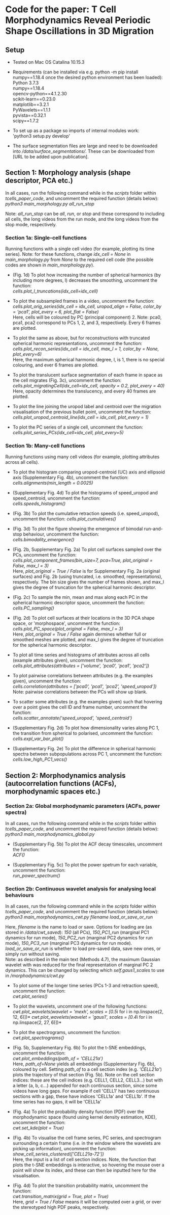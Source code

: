 # Code for the paper: T Cell Morphodynamics Reveal Periodic Shape Oscillations in 3D Migration


## Setup

* Tested on Mac OS Catalina 10.15.3

* Requirements (can be installed via e.g. python -m pip install numpy==1.18.4 once the desired python environment has been loaded):\
Python 3.7.3\
numpy==1.18.4\
opencv-python==4.1.2.30\
scikit-learn==0.23.0\
matplotlib==3.2.1\
PyWavelets==1.1.1\
pyvista==0.32.1\
scipy==1.7.2


* To set up as a package so imports of internal modules work:\
'python3 setup.py develop'

* The surface segmentation files are large and need to be downloaded into */data/surface_segmentations/*. These can be downloaded from [URL to be added upon publication].

## Section 1: Morphology analysis (shape descriptor, PCA etc.)

In all cases, run the following command while in the *scripts* folder within *tcells_paper_code*, and uncomment the required function (details below):\
*python3 main_morphology.py all_run_stop*

Note: *all_run_stop* can be *all*, *run*, or *stop* and these correspond to including all cells, the long videos from the run mode, and the long videos from the stop mode, respectively.


### Section 1a: Single-cell functions
Running functions with a single cell video (for example, plotting its time series). Note: for these functions, change *idx_cell = None* in *main_morphology.py* from *None* to the required cell code (the possible codes are shown in *main_morphology.py*).

* (Fig. 1d) To plot how increasing the number of spherical harmonics (by including more degrees, l) decreases the smoothing, uncomment the function:\
*cells.plot_l_truncations(idx_cell=idx_cell)*

* To plot the subsampled frames in a video, uncomment the function:\
*cells.plot_orig_series(idx_cell = idx_cell, uropod_align = False, color_by = 'pca1', plot_every = 6, plot_flat = False)*\
Here, cells will be coloured by PC (principal component) 2. Note: pca0, pca1, pca2 correspond to PCs 1, 2, and 3, respectively. Every 6 frames are plotted.

* To plot the same as above, but for reconstructions with truncated spherical harmonic representations, uncomment the function:\
*cells.plot_recon_series(idx_cell = idx_cell, max_l = 1, color_by = None, plot_every=6)*\
Here, the maximum spherical harmonic degree, l, is 1, there is no special colouring, and ever 6 frames are plotted.

* To plot the translucent surface segmentation of each frame in space as the cell migrates (Fig. 3c), uncomment the function:\
*cells.plot_migratingCell(idx_cell=idx_cell, opacity = 0.2, plot_every = 40)*\
Here, opacity determines the translucency, and every 40 frames are plotted.

* To plot the line joining the uropod label and centroid over the migration visualisation of the previous bullet point, uncomment the function:\
*cells.plot_uropod_centroid_line(idx_cell = idx_cell, plot_every = 1)*

* To plot the PC series of a single cell, uncomment the function:\
*cells.plot_series_PCs(idx_cell=idx_cell, plot_every=5)*



### Section 1b: Many-cell functions
Running functions using many cell videos (for example, plotting attributes across all cells).

* To plot the histogram comparing uropod-centroid (UC) axis and ellipsoid axis (Supplementary Fig. 4b), uncomment the function:\
*cells.alignments(min_length = 0.0025)*

* (Supplementary Fig. 4d) To plot the histograms of speed_uropod and speed_centroid, uncomment the function:\
*cells.speeds_histogram()*

* (Fig. 3b) To plot the cumulative retraction speeds (i.e. speed_uropod), uncomment the function:
*cells.plot_cumulatives()*

* (Fig. 3d) To plot the figure showing the emergence of bimodal run-and-stop behaviour, uncomment the function:\
*cells.bimodality_emergence()*

* (Fig. 2b, Supplementary Fig. 2a) To plot cell surfaces sampled over the PCs, uncomment the function:\
*cells.plot_component_frames(bin_size=7, pca=True, plot_original = False, max_l = 3)*\
Here, *plot_original = True / False* is for Supplementary Fig. 2a (original surfaces) and Fig. 2b (using truncated, i.e. smoothed, representations), respectively. The bin size gives the number of frames shown, and max_l gives the degree of truncation for the spherical harmonic descriptor.

* (Fig. 2c) To sample the min, mean and max along each PC in the spherical harmonic descriptor space, uncomment the function:\
*cells.PC_sampling()*

* (Fig. 2d) To plot cell surfaces at their locations in the 3D PCA shape space, or 'morphospace', uncomment the function:\
*cells.plot_PC_space(plot_original = False, max_l = 3)*\
Here, *plot_original = True / False* again dermines whether full or smoothed meshes are plotted, and max_l gives the degree of truncation for the spherical harmonic descriptor.


* To plot all time series and histograms of attributes across all cells (example attributes given), uncomment the function:\
*cells.plot_attributes(attributes = ['volume', 'pca0', 'pca1', 'pca2'])*

* To plot pairwise correlations between attributes (e.g. the examples given), uncomment the function:\
*cells.correlation(attributes = ['pca0', 'pca1', 'pca2', 'speed_uropod'])*\
Note: pairwise correlations between the PCs will show up blank.

* To scatter some attributes (e.g. the examples given) such that hovering over a point gives the cell ID and frame number, uncomment the function:\
*cells.scatter_annotate('speed_uropod', 'speed_centroid')*

* (Supplementary Fig. 2d) To plot how dimensionality varies along PC 1, the transition from spherical to polarised, uncomment the function:\
*cells.expl_var_bar_plot()*

* (Supplementary Fig. 2e) To plot the difference in spherical harmonic spectra between subpopulations across PC 1, uncomment the function:\
*cells.low_high_PC1_vecs()*


## Section 2: Morphodynamics analysis (autocorrelation functions (ACFs), morphodynamic spaces etc.)

### Section 2a: Global morphodynamic parameters (ACFs, power spectra)

In all cases, run the following command while in the *scripts* folder within *tcells_paper_code*, and uncomment the required function (details below):\
*python3 main_morphodynamics_global.py*

* (Supplementary Fig. 5b) To plot the ACF decay timescales, uncomment the function:\
*ACF()*

* (Supplementary Fig. 5c) To plot the power spetrum for each variable, uncomment the function:\
*run_power_spectrum()*  

### Section 2b: Continuous wavelet analysis for analysing local behaviours

In all cases, run the following command while in the *scripts* folder within *tcells_paper_code*, and uncomment the required function (details below):\
*python3 main_morphodynamics_cwt.py filename load_or_save_or_run*


Here, *filename* is the name to load or save. Options for loading are (as stored in */data/cwt_saved*): *150* (all PCs), *150_PC1_run* (marginal PC1 dynamics for run mode), *150_PC2_run* (marginal PC2 dynamics for run mode), *150_PC3_run* (marginal PC3 dynamics for run mode). *load_or_save_or_run* is whether to load pre-saved data, save new ones, or simply run without saving.\
Note: as described in the main text (Methods 4.7), the maximum Gaussian wavelet with was reduced for the final representation of marginal PC 2 dynamics. This can be changed by selecting which *self.gaus1_scales* to use in */morphodynamics/cwt.py*

* To plot some of the longer time series (PCs 1-3 and retraction speed), uncomment the function:\
*cwt.plot_series()*

* To plot the wavelets, uncomment one of the following functions:\
*cwt.plot_wavelets(wavelet = 'mexh', scales = [0.5*i for i in np.linspace(2, 12, 6)])*
*cwt.plot_wavelets(wavelet = 'gaus1', scales = [0.4*i for i in np.linspace(2, 27, 6)])*

* To plot the spectrograms, uncomment the function:\
*cwt.plot_spectrograms()*

* (Fig. 5b, Supplementary Fig. 6b) To plot the t-SNE embeddings, uncomment the function:\
*cwt.plot_embeddings(path_of = 'CELL21a')*\
Here, *path_of=None* yields all embeddings (Supplementary Fig. 6b), coloured by cell. Setting *path_of* to a cell section index (e.g. *'CELL21a'*) plots the trajectory of that section (Fig. 5b).
Note on the cell section indices: these are the cell indices (e.g. CELL1, CELL2, CELL3...) but with a letter (a, b, c...) appended for each continuous section, since some videos have long gaps.
For example if cell 'CELL1' has two continuous sections with a gap, these have indices 'CELL1a' and 'CELL1b'. If the time series has no gaps, it will be 'CELL1a'

* (Fig. 4a) To plot the probability density function (PDF) over the morphodynamic space (found using kernel density estimation, KDE), uncomment the function:\
*cwt.set_kde(plot = True)*


* (Fig. 4b) To visualise the cell frame series, PC series, and spectrogram surrounding a certain frame (i.e. in the window where the wavelets are picking up information), uncomment the function:\
*show_cell_series_clustered(['CELL21a-72'])*\
Here, the input is a list of cell section indices. Note, the function that plots the t-SNE embeddings is interactive, so hovering the mouse over a point will show its index, and these can then be inputted here for the visualisation.


* (Fig. 4d) To plot the transition probability matrix, uncomment the function:\
*cwt.transition_matrix(grid = True, plot = True)*\
Here, *grid = True / False* means it will be computed over a grid, or over the stereotyped high PDF peaks, respectively.
